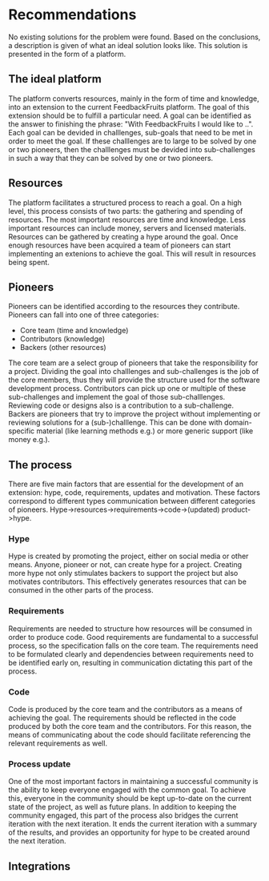 # Recommendations
No existing solutions for the problem were found. Based on the conclusions, a description is given of what an ideal solution looks like. This solution is presented in the form of a platform.

## The ideal platform
The platform converts resources, mainly in the form of time and knowledge, into an extension to the current FeedbackFruits platform. The goal of this extension should be to fulfill a particular need. A goal can be identified as the answer to finishing the phrase: "With FeedbackFruits I would like to ..". Each goal can be devided in challlenges, sub-goals that need to be met in order to meet the goal. If these challlenges are to large to be solved by one or two pioneers, then the challlenges must be devided into sub-challenges in such a way that they can be solved by one or two pioneers.

## Resources
The platform facilitates a structured process to reach a goal. On a high level, this process consists of two parts: the gathering and spending of resources. The most important resources are time and knowledge. Less important resources can include money, servers and licensed materials. Resources can be gathered by creating a hype around the goal. Once enough resources have been acquired a team of pioneers can start implementing an extenions to achieve the goal. This will result in resources being spent.

## Pioneers
Pioneers can be identified according to the resources they contribute. Pioneers can fall into one of three categories:
- Core team (time and knowledge)
- Contributors (knowledge)
- Backers (other resources)

The core team are a select group of pioneers that take the responsibility for a project. Dividing the goal into challlenges and sub-challenges is the job of the core members, thus they will provide the structure used for the software development process. Contributors can pick up one or multiple of these sub-challenges and implement the goal of those sub-challlenges. Reviewing code or designs also is a contribution to a sub-challenge. Backers are pioneers that try to improve the project without implementing or reviewing solutions for a (sub-)challlenge. This can be done with domain-specific material (like learning methods e.g.) or more generic support (like money e.g.).

## The process
There are five main factors that are essential for the development of an extension: hype, code, requirements, updates and motivation. These factors correspond to different types communication between different categories of pioneers. Hype->resources->requirements->code->(updated) product->hype.

### Hype
Hype is created by promoting the project, either on social media or other means. Anyone, pioneer or not, can create hype for a project. Creating more hype not only stimulates backers to support the project but also motivates contributors. This effectively generates resources that can be consumed in the other parts of the process.

### Requirements
Requirements are needed to structure how resources will be consumed in order to produce code. Good requirements are fundamental to a successful process, so the specification falls on the core team. The requirements need to be formulated clearly and dependencies between requirements need to be identified early on, resulting in communication dictating this part of the process.

### Code
Code is produced by the core team and the contributors as a means of achieving the goal. The requirements should be reflected in the code produced by both the core team and the contributors. For this reason, the means of communicating about the code should facilitate referencing the relevant requirements as well.

### Process update
One of the most important factors in maintaining a successful community is the ability to keep everyone engaged with the common goal. To achieve this, everyone in the community should be kept up-to-date on the current state of the project, as well as future plans. In addition to keeping the community engaged, this part of the process also bridges the current iteration with the next iteration. It ends the current iteration with a summary of the results, and provides an opportunity for hype to be created around the next iteration.

## Integrations
